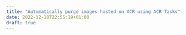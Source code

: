 ```yaml
---
title: "Automatically purge images hosted on ACR using ACR Tasks"
date: 2022-12-18T22:55:19+01:00
draft: true
---
```



